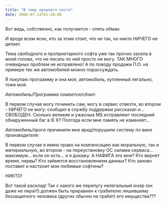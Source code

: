 ```yaml
---
title: "В тему прошлого поста"
date: 2006-07-23T01:28:00
---
```


Вот ведь, собственно, как получается - опять обман.

И вроде всем ясно, кто за этим стоит, что не так, но никто НИЧЕГО не делает.

Тема свободного и проприетарного софта уже так прочно засела в моей голове, что не писать по ней просто не могу. ТАК МНОГО очевидных проблем не исправлено! А по поводу продажи П.О. на примере тех же автомобилей можно порассуждать.

Я покупаю программу и она моя, автомобиль, купленный легально, тоже мой.

<i>Автомобиль/Программа   ломается/сбоит:</i>

В первом случае могу починить сам, могу в сервис отвезти, во втором - НИЧЕГО не могу: сообщил в службу поддержки рассказал и... СВОБОДЕН. Сколько великие и ужасные MS исправляют последний обнаруженный баг в IE 6? Полгода если мне память не изменяет...

<i>Автомобиль/прога причинили мне вред/порушили систему   по вине производителя:</i>

В первом случае я имею право на компенсацию как моральную, так и материальную, во втором - на переустановку ОС силами сервиса... максимум... если он есть... и я докажу. А НАФИГА это мне? Кто вернет время, нервы? Кто займется восстановлением данных? Кто заново поставит и настроит мои любимые софтины?

НИКТО!

Вот такой расклад! Так с какого же перепугу нелегальный юзер (он даже не пират!) должен быть приравнен к грабителю лишившему беззащитного человека (других обычно не грабят) его имущества???
